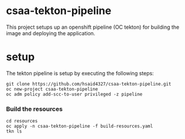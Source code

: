 # csaa-tekton-pipeline
This project setups up an openshift pipeline (OC tekton) for building the image and deploying the application.
# setup
The tekton pipeline is setup by executing the following steps:
```
git clone https://github.com/hsaid4327/csaa-tekton-pipeline.git 
oc new-project csaa-tekton-pipeline
oc adm policy add-scc-to-user privileged -z pipeline

```
### Build the resources
```
cd resources
oc apply -n csaa-tekton-pipeline -f build-resources.yaml
tkn ls
```
